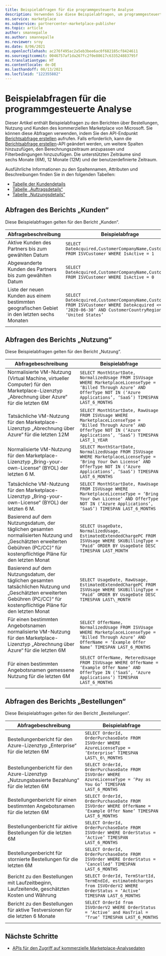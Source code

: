 ```yaml
---
title: Beispielabfragen für die programmgesteuerte Analyse
description: Verwenden Sie diese Beispielabfragen, um programmgesteuert auf Analysedaten zum kommerziellen Marketplace von Microsoft zuzugreifen.
ms.service: marketplace
ms.subservice: partnercenter-marketplace-publisher
ms.topic: article
author: smannepalle
ms.author: smannepalle
ms.reviewer: sroy
ms.date: 8/06/2021
ms.openlocfilehash: ac276f495ac2a5eb3bee6ac0f682185cf8424611
ms.sourcegitcommit: 0046757af1da267fc2f0e88617c633524883795f
ms.translationtype: HT
ms.contentlocale: de-DE
ms.lasthandoff: 08/13/2021
ms.locfileid: "122355882"
---
```

# <a name="sample-queries-for-programmatic-analytics"></a>Beispielabfragen für die programmgesteuerte Analyse

Dieser Artikel enthält Beispielabfragen zu den Berichten über Bestellungen, Nutzung und Kunden des kommerziellen Marketplace von Microsoft. Sie können diese Abfragen verwenden, indem Sie den API-Endpunkt [Berichtsabfrage erstellen](analytics-programmatic-access.md#create-report-query-api) aufrufen. Falls erforderlich, kann die [Berichtsabfrage erstellen](analytics-programmatic-access.md#create-report-query-api)-API geändert werden, um weitere Spalten hinzuzufügen, den Berechnungszeitraum anzupassen und Filterbedingungen hinzuzufügen. Die unterstützten Zeiträume sind sechs Monate (6M), 12 Monate (12M) und der benutzerdefinierte Zeitraum.

Ausführliche Informationen zu den Spaltennamen, Attributen und Beschreibungen finden Sie in den folgenden Tabellen:

- [Tabelle der Kundendetails](customer-dashboard.md#customer-details-table)
- [Tabelle „Auftragsdetails“](orders-dashboard.md#orders-details-table)
- [Tabelle „Nutzungsdetails“](usage-dashboard.md#usage-details-table)

## <a name="customers-report-queries"></a>Abfragen des Berichts „Kunden“

Diese Beispielabfragen gelten für den Bericht „Kunden“.

| **Abfragebeschreibung** | **Beispielabfrage** |
| --- | --- |
| Aktive Kunden des Partners bis zum gewählten Datum | `SELECT DateAcquired,CustomerCompanyName,CustomerId FROM ISVCustomer WHERE IsActive = 1` |
| Abgewanderte Kunden des Partners bis zum gewählten Datum | `SELECT DateAcquired,CustomerCompanyName,CustomerId FROM ISVCustomer WHERE IsActive = 0` |
| Liste der neuen Kunden aus einem bestimmten geografischen Gebiet in den letzten sechs Monaten | `SELECT DateAcquired,CustomerCompanyName,CustomerId FROM ISVCustomer WHERE DateAcquired <= ‘2020-06-30’ AND CustomerCountryRegion = ‘United States’` |
|||

## <a name="usage-report-queries"></a>Abfragen des Berichts „Nutzung“

Diese Beispielabfragen gelten für den Bericht „Nutzung“.

| **Abfragebeschreibung** | **Beispielabfrage** |
| --- | --- |
| Normalisierte VM-Nutzung (Virtual Machine, virtueller Computer) für den Marketplace-Lizenztyp „Abrechnung über Azure“ für die letzten 6M | `SELECT MonthStartDate, NormalizedUsage FROM ISVUsage WHERE MarketplaceLicenseType = ‘Billed Through Azure’ AND OfferType NOT IN (‘Azure Applications’, ‘SaaS’) TIMESPAN LAST_6_MONTHS` |
| Tatsächliche VM-Nutzung für den Marketplace-Lizenztyp „Abrechnung über Azure“ für die letzten 12M | `SELECT MonthStartDate, RawUsage FROM ISVUsage WHERE MarketplaceLicenseType = ‘Billed Through Azure’ AND OfferType NOT IN (‘Azure Applications’, ‘SaaS’) TIMESPAN LAST_1_YEAR` |
| Normalisierte VM-Nutzung für den Marketplace-Lizenztyp „Bring-your-own-License“ (BYOL) der letzten 6 M. | `SELECT MonthStartDate, NormalizedUsage FROM ISVUsage WHERE MarketplaceLicenseType = ‘Bring Your Own License’ AND OfferType NOT IN (‘Azure Applications’, ‘SaaS’) TIMESPAN LAST_6_MONTHS` |
| Tatsächliche VM-Nutzung für den Marketplace-Lizenztyp „Bring-your-own-License“ (BYOL) der letzten 6 M. | `SELECT MonthStartDate, RawUsage FROM ISVUsage WHERE MarketplaceLicenseType = ‘Bring Your Own License’ AND OfferType NOT IN (‘Azure Applications’, ‘SaaS’) TIMESPAN LAST_6_MONTHS` |
| Basierend auf dem Nutzungsdatum, der täglichen gesamten normalisierten Nutzung und „Geschätzten erweiterten Gebühren (PC/CC)“ für kostenpflichtige Pläne für den letzten Monat | `SELECT UsageDate, NormalizedUsage, EstimatedExtendedChargePC FROM ISVUsage WHERE SKUBillingType = ‘Paid’ ORDER BY UsageDate DESC TIMESPAN LAST_MONTH` |
| Basierend auf dem Nutzungsdatum, der täglichen gesamten tatsächlichen Nutzung und „Geschätzten erweiterten Gebühren (PC/CC)“ für kostenpflichtige Pläne für den letzten Monat | `SELECT UsageDate, RawUsage, EstimatedExtendedChargePC FROM ISVUsage WHERE SKUBillingType = ‘Paid’ ORDER BY UsageDate DESC TIMESPAN LAST\_MONTH` |
| Für einen bestimmten Angebotsnamen normalisierte VM-Nutzung für den Marketplace-Lizenztyp „Abrechnung über Azure“ für die letzten 6M | `SELECT OfferName, NormalizedUsage FROM ISVUsage WHERE MarketplaceLicenseType = ‘Billed Through Azure’ AND OfferName = ‘Example Offer Name’ TIMESPAN LAST_6_MONTHS` |
| Für einen bestimmten Angebotsnamen gemessene Nutzung für die letzten 6M | `SELECT OfferName, MeteredUsage FROM ISVUsage WHERE OfferName = ‘Example Offer Name’ AND OfferType IN (‘SaaS’, ‘Azure Applications’) TIMESPAN LAST_6_MONTHS` |
|||

## <a name="orders-report-queries"></a>Abfragen des Berichts „Bestellungen“

Diese Beispielabfragen gelten für den Bericht „Bestellungen“.

| **Abfragebeschreibung** | **Beispielabfrage** |
| --- | --- |
| Bestellungenbericht für den Azure-Lizenztyp „Enterprise“ für die letzten 6M | `SELECT OrderId, OrderPurchaseDate FROM ISVOrder WHERE AzureLicenseType = ‘Enterprise’ TIMESPAN LAST\_6\_MONTHS` |
| Bestellungenbericht für den Azure-Lizenztyp „Nutzungsbasierte Bezahlung“ für die letzten 6M | `SELECT OrderId, OrderPurchaseDate FROM ISVOrder WHERE AzureLicenseType = ‘Pay as You Go’ TIMESPAN LAST_6_MONTHS` |
| Bestellungenbericht für einen bestimmten Angebotsnamen für die letzten 6M | `SELECT OrderId, OrderPurchaseDate FROM ISVOrder WHERE OfferName = ‘Example Offer Name’ TIMESPAN LAST_6_MONTHS` |
| Bestellungenbericht für aktive Bestellungen für die letzten 6M | `SELECT OrderId, OrderPurchaseDate FROM ISVOrder WHERE OrderStatus = ‘Active’ TIMESPAN LAST_6_MONTHS` |
| Bestellungenbericht für stornierte Bestellungen für die letzten 6M | `SELECT OrderId, OrderPurchaseDate FROM ISVOrder WHERE OrderStatus = ‘Cancelled’ TIMESPAN LAST_6_MONTHS` |
| Bericht zu den Bestellungen mit Laufzeitbeginn, Laufzeitende, geschätzten Kosten und Währung | `SELECT OrderId, TermStartId, TermEndId, estimatedcharges from ISVOrderV2 WHERE OrderStatus = ‘Active’ TIMESPAN LAST_6_MONTHS` |
| Bericht zu den Bestellungen für aktive Testversionen für die letzten 6 Monate | `SELECT OrderId from ISVOrderV2 WHERE OrderStatus = ‘Active’ and HasTrial = ‘True’ TIMESPAN LAST_6_MONTHS` |
|||

## <a name="next-steps"></a>Nächste Schritte

- [APIs für den Zugriff auf kommerzielle Marketplace-Analysedaten](analytics-available-apis.md)
